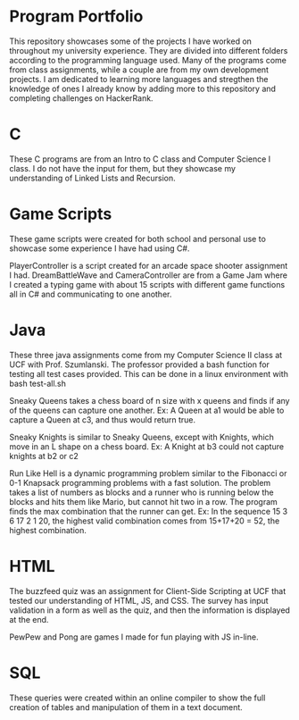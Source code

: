 # Program Portfolio
 This repository showcases some of the projects I have worked on throughout my university experience. They are divided into different folders according to the programming language used. Many of the programs come from class assignments, while a couple are from my own development projects. I am dedicated to learning more languages and stregthen the knowledge of ones I already know by adding more to this repository and completing challenges on HackerRank. 

# C

These C programs are from an Intro to C class and Computer Science I class. I do not have the input for them, but they showcase my understanding of Linked Lists and Recursion. 

# Game Scripts

These game scripts were created for both school and personal use to showcase some experience I have had using C#. 

PlayerController is a script created for an arcade space shooter assignment I had.
DreamBattleWave and CameraController are from a Game Jam where I created a typing game with about 15 scripts with different game functions all in C# and communicating to one another. 

# Java

These three java assignments come from my Computer Science II class at UCF with Prof. Szumlanski. 
The professor provided a bash function for testing all test cases provided. This can be done in a linux environment with bash test-all.sh

Sneaky Queens takes a chess board of n size with x queens and finds if any of the queens can capture one another. 
	Ex: A Queen at a1 would be able to capture a Queen at c3, and thus would return true. 

Sneaky Knights is similar to Sneaky Queens, except with Knights, which move in an L shape on a chess board. 
	Ex: A Knight at b3 could not capture knights at b2 or c2


Run Like Hell is a dynamic programming problem similar to the Fibonacci or 0-1 Knapsack programming problems with a fast solution. The problem takes a list of numbers as blocks and a runner who is running below the blocks and hits them like Mario, but cannot hit two in a row. The program finds the max combination that the runner can get. 
	Ex: In the sequence 15 3 6 17 2 1 20, the highest valid combination comes from 15+17+20 = 52, the highest combination.

# HTML

The buzzfeed quiz was an assignment for Client-Side Scripting at UCF that tested our understanding of HTML, JS, and CSS. The survey has input validation in a form as well as the quiz, and then the information is displayed at the end. 

PewPew and Pong are games I made for fun playing with JS in-line. 

# SQL

These queries were created within an online compiler to show the full creation of tables and manipulation of them in a text document.
